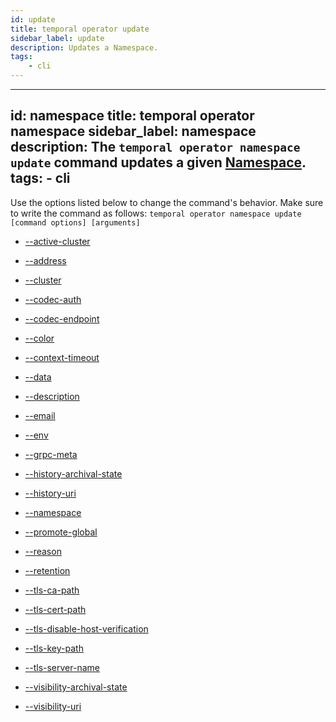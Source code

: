 ```yaml
---
id: update
title: temporal operator update
sidebar_label: update
description: Updates a Namespace.
tags:
	- cli
---
```


---
id: namespace
title: temporal operator namespace
sidebar_label: namespace
description: The `temporal operator namespace update` command updates a given [Namespace](/concepts-what-is-a-namespace).
tags:
	- cli
---


Use the options listed below to change the command's behavior.
Make sure to write the command as follows:
`temporal operator namespace update [command options] [arguments]`

- [--active-cluster](/cmd-options/active-cluster)

- [--address](/cmd-options/address)

- [--cluster](/cmd-options/cluster)

- [--codec-auth](/cmd-options/codec-auth)

- [--codec-endpoint](/cmd-options/codec-endpoint)

- [--color](/cmd-options/color)

- [--context-timeout](/cmd-options/context-timeout)

- [--data](/cmd-options/data)

- [--description](/cmd-options/description)

- [--email](/cmd-options/email)

- [--env](/cmd-options/env)

- [--grpc-meta](/cmd-options/grpc-meta)

- [--history-archival-state](/cmd-options/history-archival-state)

- [--history-uri](/cmd-options/history-uri)

- [--namespace](/cmd-options/namespace)

- [--promote-global](/cmd-options/promote-global)

- [--reason](/cmd-options/reason)

- [--retention](/cmd-options/retention)

- [--tls-ca-path](/cmd-options/tls-ca-path)

- [--tls-cert-path](/cmd-options/tls-cert-path)

- [--tls-disable-host-verification](/cmd-options/tls-disable-host-verification)

- [--tls-key-path](/cmd-options/tls-key-path)

- [--tls-server-name](/cmd-options/tls-server-name)

- [--visibility-archival-state](/cmd-options/visibility-archival-state)

- [--visibility-uri](/cmd-options/visibility-uri)


